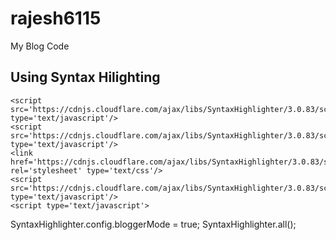 # rajesh6115
My Blog Code


Using Syntax Hilighting
---------------------------
<!-- Syntax Highlighter Additions START -->
	
	<script src='https://cdnjs.cloudflare.com/ajax/libs/SyntaxHighlighter/3.0.83/scripts/shCore.js' type='text/javascript'/>
	<script src='https://cdnjs.cloudflare.com/ajax/libs/SyntaxHighlighter/3.0.83/scripts/shBrushBash.js' type='text/javascript'/>
	<link href='https://cdnjs.cloudflare.com/ajax/libs/SyntaxHighlighter/3.0.83/styles/shCoreDefault.css' rel='stylesheet' type='text/css'/>
	<script src='https://cdnjs.cloudflare.com/ajax/libs/SyntaxHighlighter/3.0.83/scripts/shBrushCpp.js' type='text/javascript'/>
	<script type='text/javascript'>
SyntaxHighlighter.config.bloggerMode = true;
SyntaxHighlighter.all();</script>
	
<!-- Syntax Highlighter Additions END -->


